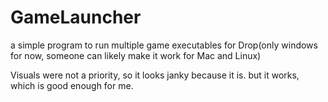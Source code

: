 # GameLauncher
a simple program to run multiple game executables for Drop(only windows for now, someone can likely make it work for Mac and Linux)

Visuals were not a priority, so it looks janky because it is. but it works, which is good enough for me.
